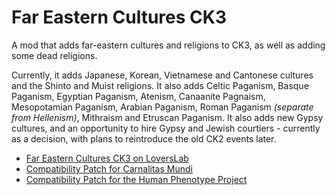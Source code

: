 # Far Eastern Cultures CK3

A mod that adds far-eastern cultures and religions to CK3, as well as adding some dead religions.

Currently, it adds Japanese, Korean, Vietnamese and Cantonese cultures and the Shinto and Muist religions. It also adds Celtic Paganism, Basque Paganism, Egyptian Paganism, Atenism, Canaanite Pagnaism, Mesopotamian Paganism, Arabian Paganism, Roman Paganism *(separate from Hellenism)*, Mithraism and Etruscan Paganism. It also adds new Gypsy cultures, and an opportunity to hire Gypsy and Jewish courtiers - currently as a decision, with plans to reintroduce the old CK2 events later.

- [Far Eastern Cultures CK3 on LoversLab](https://www.loverslab.com/topic/153333-mod-far-eastern-cultures-and-religions/)
- [Compatibility Patch for Carnalitas Mundi](https://git.touhou.fm/metalhead/paradox-mods/far-eastern-cultures-ck3-carnalitas-mundi-compatibility-patch/)
- [Compatibility Patch for the Human Phenotype Project](https://git.touhou.fm/metalhead/paradox-mods/ck3-human-phenotype-project-compatibility-patches)